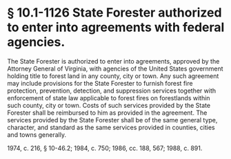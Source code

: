 # § 10.1-1126 State Forester authorized to enter into agreements with federal agencies.

<p>The State Forester is authorized to enter into agreements, approved by the Attorney General of Virginia, with agencies of the United States government holding title to forest land in any county, city or town. Any such agreement may include provisions for the State Forester to furnish forest fire protection, prevention, detection, and suppression services together with enforcement of state law applicable to forest fires on forestlands within such county, city or town. Costs of such services provided by the State Forester shall be reimbursed to him as provided in the agreement. The services provided by the State Forester shall be of the same general type, character, and standard as the same services provided in counties, cities and towns generally.</p><p>1974, c. 216, § 10-46.2; 1984, c. 750; 1986, cc. 188, 567; 1988, c. 891.</p>